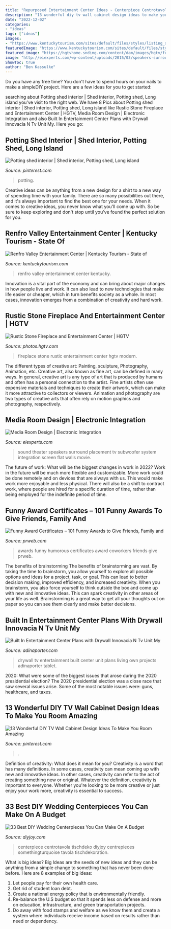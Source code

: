 ```yaml
---
title: "Repurposed Entertainment Center Ideas ~ Centerpiece Centrotavola Tischdeko Diyjoy Centrepieces Somethingturquoise Tavola Tischdekoration"
description: "13 wonderful diy tv wall cabinet design ideas to make you room amazing"
date: "2022-12-02"
categories:
- "ideas"
tags: ["ideas"]
images:
- "https://www.kentuckytourism.com/sites/default/files/styles/listing_slideshow/public/listing_images/profile/352/1-headliner.jpg?itok=XsweqBs9"
featuredImage: "https://www.kentuckytourism.com/sites/default/files/styles/listing_slideshow/public/listing_images/profile/352/1-headliner.jpg?itok=XsweqBs9"
featured_image: "https://hgtvhome.sndimg.com/content/dam/images/hgtv/fullset/2016/10/18/2/ACM-Design_Modern-Mountain-Craftsman_5.jpg.rend.hgtvcom.616.924.suffix/1476842237038.jpeg"
image: "http://eiexperts.com/wp-content/uploads/2015/03/speakers-surround-sound-room.jpg"
ShowToc: true
author: "Ben Kassulke"
---
```



Do you have any free time? You don't have to spend hours on your nails to make a simpleDIY project. Here are a few ideas for you to get started: 

	

		
searching about Potting shed interior | Shed interior, Potting shed, Long island you've visit to the right web. We have 8 Pics about Potting shed interior | Shed interior, Potting shed, Long island like Rustic Stone Fireplace and Entertainment Center | HGTV, Media Room Design | Electronic Integration and also Built In Entertainment Center Plans with Drywall Innovacia N Tv Unit My. Here you go:
		
    
## Potting Shed Interior | Shed Interior, Potting Shed, Long Island

<img loading=lazy src="https://i.pinimg.com/736x/1f/ee/8f/1fee8fe6630b878244ff192898c9f99d--potting-sheds-tour.jpg" onerror="this.onerror=null;this.src='https://tse1.mm.bing.net/th?id=OIP.WGKaQh2moj3krugXPtSFGAHaLD&amp;pid=15.1';" alt="Potting shed interior | Shed interior, Potting shed, Long island">

_Source: pinterest.com_

>potting. 

	

Creative ideas can be anything from a new design for a shirt to a new way of spending time with your family. There are so many possibilities out there, and it's always important to find the best one for your needs. When it comes to creative ideas, you never know what you'll come up with. So be sure to keep exploring and don't stop until you've found the perfect solution for you.

    
## Renfro Valley Entertainment Center | Kentucky Tourism - State Of

<img loading=lazy src="https://www.kentuckytourism.com/sites/default/files/styles/listing_slideshow/public/listing_images/profile/352/1-headliner.jpg?itok=XsweqBs9" onerror="this.onerror=null;this.src='https://tse3.mm.bing.net/th?id=OIP.faeQ5vjDy7v95IVN59EO4wHaFv&amp;pid=15.1';" alt="Renfro Valley Entertainment Center | Kentucky Tourism - State of">

_Source: kentuckytourism.com_

>renfro valley entertainment center kentucky. 

	

Innovation is a vital part of the economy and can bring about major changes in how people live and work. It can also lead to new technologies that make life easier or cheaper, which in turn benefits society as a whole. In most cases, innovation emerges from a combination of creativity and hard work.

    
## Rustic Stone Fireplace And Entertainment Center | HGTV

<img loading=lazy src="https://hgtvhome.sndimg.com/content/dam/images/hgtv/fullset/2016/10/18/2/ACM-Design_Modern-Mountain-Craftsman_5.jpg.rend.hgtvcom.616.924.suffix/1476842237038.jpeg" onerror="this.onerror=null;this.src='https://tse2.mm.bing.net/th?id=OIP.AG3fP4lPj-ArLvlIk5QjSQHaLH&amp;pid=15.1';" alt="Rustic Stone Fireplace and Entertainment Center | HGTV">

_Source: photos.hgtv.com_

>fireplace stone rustic entertainment center hgtv modern. 

	

The different types of creative art: Painting, sculpture, Photography, Animation, etc.
Creative art, also known as fine art, can be defined in many ways. In general, creative art is any type of art that is produced by humans and often has a personal connection to the artist. Fine artists often use expensive materials and techniques to create their artwork, which can make it more attractive to collectors or viewers. Animation and photography are two types of creative arts that often rely on motion graphics and photography, respectively.

    
## Media Room Design | Electronic Integration

<img loading=lazy src="http://eiexperts.com/wp-content/uploads/2015/03/speakers-surround-sound-room.jpg" onerror="this.onerror=null;this.src='https://tse2.mm.bing.net/th?id=OIP.HCcLaDVGL_VuZVGubcy8IQHaE-&amp;pid=15.1';" alt="Media Room Design | Electronic Integration">

_Source: eiexperts.com_

>sound theater speakers surround placement tv subwoofer system integration screen flat walls movie. 

	

The future of work: What will be the biggest changes in work in 2022?
Work in the future will be much more flexible and customizable. More work could be done remotely and on devices that are always with us. This would make work more enjoyable and less physical. There will also be a shift to contract work, where people are hired for a specific duration of time, rather than being employed for the indefinite period of time.

    
## Funny Award Certificates – 101 Funny Awards To Give Friends, Family And

<img loading=lazy src="http://ww1.prweb.com/prfiles/2011/11/13/8960707/humorous-awards.jpg" onerror="this.onerror=null;this.src='https://tse3.mm.bing.net/th?id=OIP.RWqZNlxbqGoTLVq89m9AFwHaFp&amp;pid=15.1';" alt="Funny Award Certificates – 101 Funny Awards to Give Friends, Family and">

_Source: prweb.com_

>awards funny humorous certificates award coworkers friends give prweb. 

	

The benefits of brainstorming
The benefits of brainstorming are vast. By taking the time to brainstorm, you allow yourself to explore all possible options and ideas for a project, task, or goal. This can lead to better decision making, improved efficiency, and increased creativity.
When you brainstorm, you also force yourself to think outside the box and come up with new and innovative ideas. This can spark creativity in other areas of your life as well. Brainstorming is a great way to get all your thoughts out on paper so you can see them clearly and make better decisions.

    
## Built In Entertainment Center Plans With Drywall Innovacia N Tv Unit My

<img loading=lazy src="https://www.adinaporter.com/wp-content/uploads/thon/built-in-entertainment-center-plans-with-drywall-innovacia-n-tv-unit-my-own-projects-living-room-room-living-of-built-in-entertainment-center-plans-with-drywall-1024x600.jpg" onerror="this.onerror=null;this.src='https://tse1.mm.bing.net/th?id=OIP.3zxyNfbxNY4bdKwmXiHq_gHaEV&amp;pid=15.1';" alt="Built In Entertainment Center Plans with Drywall Innovacia N Tv Unit My">

_Source: adinaporter.com_

>drywall tv entertainment built center unit plans living own projects adinaporter tablet. 

	

2020: What were some of the biggest issues that arose during the 2020 presidential election?
The 2020 presidential election was a close race that saw several issues arise. Some of the most notable issues were: guns, healthcare, and taxes.

    
## 13 Wonderful DIY TV Wall Cabinet Design Ideas To Make You Room Amazing

<img loading=lazy src="https://i.pinimg.com/736x/d3/bb/d1/d3bbd16befc2541a7bae078f6e7555ba.jpg" onerror="this.onerror=null;this.src='https://tse4.mm.bing.net/th?id=OIP.gh2WmsxPNMzKqVcJ-Ks32QHaHa&amp;pid=15.1';" alt="13 Wonderful DIY TV Wall Cabinet Design Ideas To Make You Room Amazing">

_Source: pinterest.com_

>. 

	

Definition of creativity: What does it mean for you?
Creativity is a word that has many definitions. In some cases, creativity can mean coming up with new and innovative ideas. In other cases, creativity can refer to the act of creating something new or original. Whatever the definition, creativity is important to everyone. Whether you're looking to be more creative or just enjoy your work more, creativity is essential to success.

    
## 33 Best DIY Wedding Centerpieces You Can Make On A Budget

<img loading=lazy src="https://diyjoy.com/wp-content/uploads/2017/04/DIY-Flower-And-Sand-Centerpiece.jpg" onerror="this.onerror=null;this.src='https://tse2.mm.bing.net/th?id=OIP.tqJHiRrMS2gP93M9uiUnJQHaLH&amp;pid=15.1';" alt="33 Best DIY Wedding Centerpieces You Can Make On A Budget">

_Source: diyjoy.com_

>centerpiece centrotavola tischdeko diyjoy centrepieces somethingturquoise tavola tischdekoration. 

	

What is big ideas?
Big Ideas are the seeds of new ideas and they can be anything from a simple change to something that has never been done before. Here are 8 examples of big ideas: 
1. Let people pay for their own health care. 
2. Get rid of student loan debt. 
3. Create a national energy policy that is environmentally friendly. 
4. Re-balance the U.S budget so that it spends less on defense and more on education, infrastructure, and green transportation projects. 
5. Do away with food stamps and welfare as we know them and create a system where individuals receive income based on results rather than need or dependency. 

